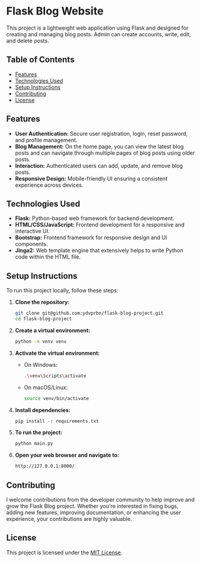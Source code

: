 # Flask Blog Website

This project is a lightweight web application using Flask and designed for creating and managing blog posts. Admin can create accounts, write, edit, and delete posts.
## Table of Contents

- [Features](#features)
- [Technologies Used](#technologies-used)
- [Setup Instructions](#setup-instructions)
- [Contributing](#contributing)
- [License](#license)

## Features

- **User Authentication:** Secure user registration, login, reset password, and profile management.
- **Blog Management:** On the home page, you can view the latest blog posts and can navigate through multiple pages of blog posts using older posts.
- **Interaction:** Authenticated users can add, update, and remove blog posts.
- **Responsive Design:** Mobile-friendly UI ensuring a consistent experience across devices.

## Technologies Used

- **Flask:** Python-based web framework for backend development.
- **HTML/CSS/JavaScript:** Frontend development for a responsive and interactive UI.
- **Bootstrap:** Frontend framework for responsive design and UI components.
- **Jinga2:** Web template engine that extensively helps to write Python code within the HTML file.

## Setup Instructions

To run this project locally, follow these steps:

1. **Clone the repository:**

   ```bash
   git clone git@github.com:ydvprbn/flask-blog-project.git
   cd flask-blog-project
   ```

2. **Create a virtual environment:**
   ```bash
   python -m venv venv
   ```
3. **Activate the virtual environment:**

   - On Windows:
     ```bash
     .\venv\Scripts\activate
     ```
   - On macOS/Linux:
     ```bash
     source venv/bin/activate
     ```

4. **Install dependencies:**
   ```bash
   pip install -r requirements.txt
   ```

5. **To run the project:**

   ```bash
   python main.py
   ```

6. **Open your web browser and navigate to:** 
   ```bash
   http://127.0.0.1:8000/
   ```

## Contributing

I welcome contributions from the developer community to help improve and grow the Flask Blog project. Whether you're interested in fixing bugs, adding new features, improving documentation, or enhancing the user experience, your contributions are highly valuable.

## License

This project is licensed under the [MIT License](LICENSE).
